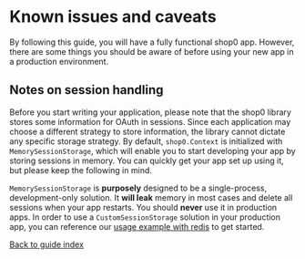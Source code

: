 # Known issues and caveats

By following this guide, you will have a fully functional shop0 app. However, there are some things you should be aware of before using your new app in a production environment.

## Notes on session handling

Before you start writing your application, please note that the shop0 library stores some information for OAuth in sessions. Since each application may choose a different strategy to store information, the library cannot dictate any specific storage strategy. By default, `shop0.Context` is initialized with `MemorySessionStorage`, which will enable you to start developing your app by storing sessions in memory. You can quickly get your app set up using it, but please keep the following in mind.

`MemorySessionStorage` is **purposely** designed to be a single-process, development-only solution. It **will leak** memory in most cases and delete all sessions when your app restarts. You should **never** use it in production apps. In order to use a `CustomSessionStorage` solution in your production app, you can reference our [usage example with redis](usage/customsessions.md) to get started.

[Back to guide index](README.md)
